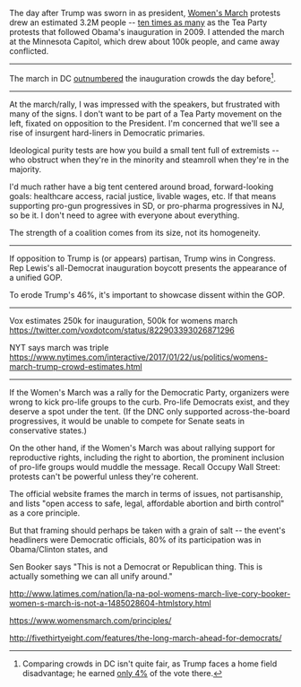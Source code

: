 The day after Trump was sworn in as president, [Women's March](https://www.womensmarch.com/) protests drew an estimated 3.2M people -- [ten times as many](http://fivethirtyeight.com/features/the-long-march-ahead-for-democrats/) as the Tea Party protests that followed Obama's inauguration in 2009. I attended the march at the Minnesota Capitol, which drew about 100k people, and came away conflicted. 

---




The march in DC [outnumbered](https://www.nytimes.com/interactive/2017/01/22/us/politics/womens-march-trump-crowd-estimates.html) the inauguration crowds the day before[^1].

[^1]: Comparing crowds in DC isn't quite fair, as Trump faces a home field disadvantage; he earned [only 4%](http://www.nytimes.com/elections/results/district-of-columbia) of the vote there.



---

At the march/rally, I was impressed with the speakers, but frustrated with many of the signs. I don't want to be part of a Tea Party movement on the left, fixated on opposition to the President. I'm concerned that we'll see a rise of insurgent hard-liners in Democratic primaries. 

Ideological purity tests are how you build a small tent full of extremists -- who obstruct when they're in the minority and steamroll when they're in the majority. 

I'd much rather have a big tent centered around broad, forward-looking goals: healthcare access, racial justice, livable wages, etc. If that means supporting pro-gun progressives in SD, or pro-pharma progressives in NJ, so be it. I don't need to agree with everyone about everything. 

The strength of a coalition comes from its size, not its homogeneity. 

---

If opposition to Trump is (or appears) partisan, Trump wins in Congress. Rep Lewis's all-Democrat inauguration boycott presents the appearance of a unified GOP. 

To erode Trump's 46%, it's important to showcase dissent within the GOP. 

---

Vox estimates 250k for inauguration, 500k for womens march
https://twitter.com/voxdotcom/status/822903393026871296

NYT says march was triple
https://www.nytimes.com/interactive/2017/01/22/us/politics/womens-march-trump-crowd-estimates.html

---

If the Women's March was a rally for the Democratic Party, organizers were wrong to kick pro-life groups to the curb. Pro-life Democrats exist, and they deserve a spot under the tent. (If the DNC only supported across-the-board progressives, it would be unable to compete for Senate seats in conservative states.)

On the other hand, if the Women's March was about rallying support for reproductive rights, including the right to abortion, the prominent inclusion of pro-life groups would muddle the message. Recall Occupy Wall Street: protests can't be powerful unless they're coherent.

The official website frames the march in terms of issues, not partisanship, and lists "open access to safe, legal, affordable abortion and birth control" as a core principle.

But that framing should perhaps be taken with a grain of salt -- the event's headliners were Democratic officials, 80% of its participation was in Obama/Clinton states, and









Sen Booker says "This is not a Democrat or Republican thing. This is actually something we can all unify around."





http://www.latimes.com/nation/la-na-pol-womens-march-live-cory-booker-women-s-march-is-not-a-1485028604-htmlstory.html

https://www.womensmarch.com/principles/

http://fivethirtyeight.com/features/the-long-march-ahead-for-democrats/
